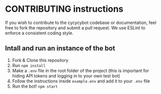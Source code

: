 # CONTRIBUTING instructions

If you wish to contribute to the cycycybot codebase or documentation, feel free to fork the repository and submit a
pull request. We use ESLint to enforce a consistent coding style.

## Intall and run an instance of the bot
1. Fork & Clone this repository
2. Run ```npm install```
3. Make a ```.env``` file in the root folder of the project (this is important for hiding API tokens and logging in to your own test bot)
4. Follow the instructions inside ```example.env``` and add it to your ```.env``` file
5. Run the bot! ```npm start```
